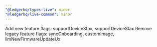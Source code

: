 ```yaml
---
"@ledgerhq/types-live": minor
"@ledgerhq/live-common": minor
---
```


Add new feature flags: supportDeviceStax, supportDeviceStax
Remove legacy feature flags: syncOnboarding, customImage, llmNewFirmwareUpdateUx
